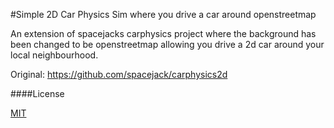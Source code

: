 #Simple 2D Car Physics Sim where you drive a car around openstreetmap

An extension of spacejacks carphysics project where the background has been changed 
to be openstreetmap allowing you drive a 2d car around your local neighbourhood.

Original: https://github.com/spacejack/carphysics2d

####License

[MIT](http://opensource.org/licenses/MIT)
